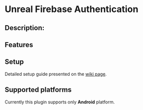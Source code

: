 # Unreal Firebase Authentication
## Description:

## Features

## Setup
Detailed setup guide presented on the [wiki page](https://github.com/kulichin/UnrealFirebaseAuthentication/wiki).

## Supported platforms
Currently this plugin supports only **Android** platform.
